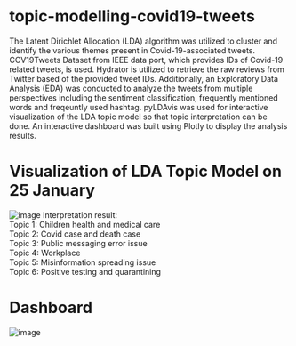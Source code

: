 # topic-modelling-covid19-tweets
The Latent Dirichlet Allocation (LDA) algorithm was utilized to cluster and identify the various themes present in Covid-19-associated tweets. COV19Tweets Dataset from IEEE data port, which provides IDs of Covid-19 related tweets, is used. Hydrator is utilized to retrieve the raw reviews from Twitter based of the provided tweet IDs. Additionally, an Exploratory Data Analysis (EDA) was conducted to analyze the tweets from multiple perspectives including the sentiment classification, frequently mentioned words and freqeuntly used hashtag. pyLDAvis was used for interactive visualization of the LDA topic model so that topic interpretation can be done. An interactive dashboard was built using Plotly to display the analysis results. 

# Visualization of LDA Topic Model on 25 January 
![image](https://github.com/angelineyap1015/topic-modelling-covid19-tweets/assets/75348693/b5896413-4f4d-4b25-9bb5-022f49614d8a)
Interpretation result: <br>
Topic 1: Children health and medical care <br>
Topic 2: Covid case and death case <br>
Topic 3: Public messaging error issue <br>
Topic 4: Workplace <br>
Topic 5: Misinformation spreading issue <br>
Topic 6: Positive testing and quarantining <br>

# Dashboard 
![image](https://github.com/angelineyap1015/topic-modelling-covid19-tweets/assets/75348693/d4b4a8c0-9aa0-4cf5-ac71-2d6cc9471778)
